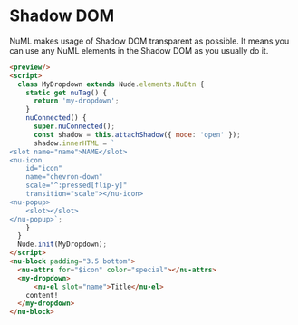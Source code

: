 # Shadow DOM

NuML makes usage of Shadow DOM transparent as possible. It means you can use any NuML elements in the Shadow DOM as you usually do it.

```html
<preview/>
<script>
  class MyDropdown extends Nude.elements.NuBtn {
    static get nuTag() {
      return 'my-dropdown';
    }
    nuConnected() {
      super.nuConnected();
      const shadow = this.attachShadow({ mode: 'open' });
      shadow.innerHTML = `
<slot name="name">NAME</slot>
<nu-icon
	id="icon"
	name="chevron-down"
	scale="^:pressed[flip-y]"
	transition="scale"></nu-icon>
<nu-popup>
	<slot></slot>
</nu-popup>`;
    }
  }
  Nude.init(MyDropdown);
</script>
<nu-block padding="3.5 bottom">
  <nu-attrs for="$icon" color="special"></nu-attrs>
  <my-dropdown>
      <nu-el slot="name">Title</nu-el>
    content!
  </my-dropdown>
</nu-block>
```

